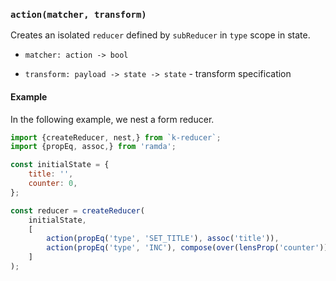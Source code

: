 ### `action(matcher, transform)`

Creates an isolated `reducer` defined by `subReducer` in `type` scope in state.

- `matcher: action -> bool`

- `transform: payload -> state -> state` - transform specification

#### Example

In the following example, we nest a form reducer.

```javascript
import {createReducer, nest,} from `k-reducer`;
import {propEq, assoc,} from 'ramda';

const initialState = {
    title: '',
    counter: 0,
};

const reducer = createReducer(
    initialState,
    [
        action(propEq('type', 'SET_TITLE'), assoc('title')),
        action(propEq('type', 'INC'), compose(over(lensProp('counter')), add)),
    ]
);

```
